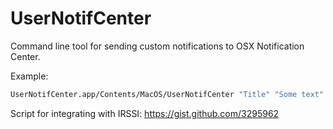
UserNotifCenter
================
Command line tool for sending custom notifications to OSX Notification Center.

Example: 
```bash
UserNotifCenter.app/Contents/MacOS/UserNotifCenter "Title" "Some text"
```

Script for integrating with IRSSI: https://gist.github.com/3295962

